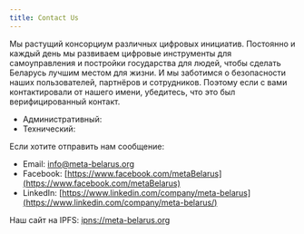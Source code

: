 ```yaml
---
title: Contact Us
---
```

Мы растущий консорциум различных цифровых инициатив. Постоянно и каждый день мы
развиваем цифровые инструменты для самоуправления и постройки государства для
людей, чтобы сделать Беларусь лучшим местом для жизни. И мы заботимся о
безопасности наших пользователей, партнёров и сотрудников. Поэтому если с
вами контактировали от нашего имени, убедитесь, что это был верифицированный
контакт.

- Административный:
- Технический:
  

Если хотите отправить нам сообщение:

 - Email: info@meta-belarus.org
 - Facebook: [https://www.facebook.com/metaBelarus](https://www.facebook.com/metaBelarus)
 - LinkedIn: [https://www.linkedin.com/company/meta-belarus](https://www.linkedin.com/company/meta-belarus/)
   
Наш сайт на IPFS: [ipns://meta-belarus.org](ipns://meta-belarus.org)
